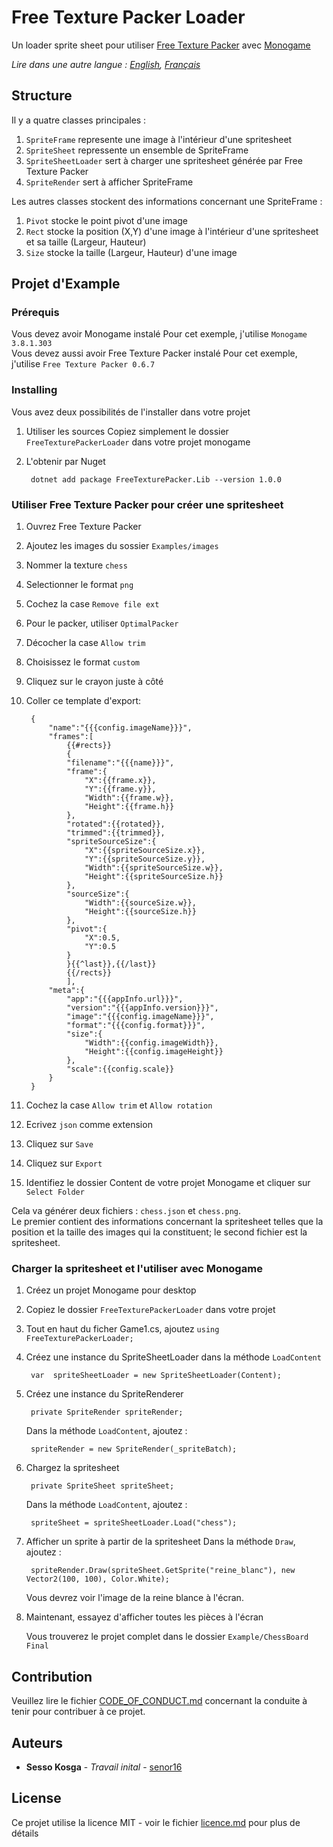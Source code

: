 # Free Texture Packer Loader

Un loader sprite sheet pour utiliser  [Free Texture Packer](https://free-tex-packer.com) avec [Monogame](https://monogame.net)

*Lire dans une autre langue : [English](Readme.md), [Français](Readme.fr.md)*

## Structure
Il y a quatre classes principales : 
1. `SpriteFrame` represente une image à l'intérieur d'une spritesheet
2. `SpriteSheet` repressente un ensemble de SpriteFrame
3. `SpriteSheetLoader` sert à charger une spritesheet générée par Free Texture Packer
4. `SpriteRender` sert à afficher SpriteFrame

Les autres classes stockent des informations concernant une SpriteFrame :
1. `Pivot` stocke le point pivot d'une image 
2. `Rect` stocke la position (X,Y) d'une image à l'intérieur d'une spritesheet et sa taille (Largeur, Hauteur)
3. `Size` stocke la taille (Largeur, Hauteur) d'une image

## Projet d'Example

### Prérequis
Vous devez avoir Monogame instalé 
Pour cet exemple, j'utilise `Monogame 3.8.1.303`  
Vous devez aussi avoir Free Texture Packer instalé
Pour cet exemple, j'utilise `Free Texture Packer 0.6.7`  


### Installing
Vous avez deux possibilités de l'installer dans votre projet
1. Utiliser les sources
    Copiez simplement le dossier `FreeTexturePackerLoader` dans votre projet monogame

2. L'obtenir par Nuget

        dotnet add package FreeTexturePacker.Lib --version 1.0.0

### Utiliser Free Texture Packer pour créer une spritesheet
1. Ouvrez Free Texture Packer
2. Ajoutez les images du sossier `Examples/images`
3. Nommer la texture `chess`
4. Selectionner le format `png`
5. Cochez la case `Remove file ext`
6. Pour le packer, utiliser `OptimalPacker`
7. Décocher la case `Allow trim` 
7. Choisissez le format `custom`
8. Cliquez sur le crayon juste à côté
9. Coller ce template d'export:

        {
            "name":"{{{config.imageName}}}",
            "frames":[
                {{#rects}}
                {
                "filename":"{{{name}}}",
                "frame":{
                    "X":{{frame.x}},
                    "Y":{{frame.y}},
                    "Width":{{frame.w}},
                    "Height":{{frame.h}}
                },
                "rotated":{{rotated}},
                "trimmed":{{trimmed}},
                "spriteSourceSize":{
                    "X":{{spriteSourceSize.x}},
                    "Y":{{spriteSourceSize.y}},
                    "Width":{{spriteSourceSize.w}},
                    "Height":{{spriteSourceSize.h}}
                },
                "sourceSize":{
                    "Width":{{sourceSize.w}},
                    "Height":{{sourceSize.h}}
                },
                "pivot":{
                    "X":0.5,
                    "Y":0.5
                }        
                }{{^last}},{{/last}}
                {{/rects}}
                ],
            "meta":{
                "app":"{{{appInfo.url}}}",
                "version":"{{{appInfo.version}}}",
                "image":"{{{config.imageName}}}",
                "format":"{{{config.format}}}",
                "size":{
                    "Width":{{config.imageWidth}},
                    "Height":{{config.imageHeight}}
                },
                "scale":{{config.scale}}
            }
        }
    
10. Cochez la case `Allow trim` et `Allow rotation`
11. Ecrivez `json` comme extension
12. Cliquez sur  `Save`
13. Cliquez sur `Export`
14. Identifiez le dossier Content de votre projet Monogame et cliquer sur `Select Folder`

Cela va générer deux fichiers : `chess.json` et `chess.png`.  
Le premier contient des informations concernant la spritesheet telles que la position et la taille des images qui la constituent; le second fichier est la spritesheet.

### Charger la spritesheet et l'utiliser avec Monogame
1. Créez un projet Monogame pour desktop
2. Copiez le dossier `FreeTexturePackerLoader` dans votre projet
2. Tout en haut du ficher Game1.cs, ajoutez `using FreeTexturePackerLoader;`
3. Créez une instance du SpriteSheetLoader dans la méthode `LoadContent`

        var  spriteSheetLoader = new SpriteSheetLoader(Content);
4. Créez une instance du SpriteRenderer

        private SpriteRender spriteRender;
    Dans la méthode `LoadContent`, ajoutez : 

        spriteRender = new SpriteRender(_spriteBatch);
5. Chargez la spritesheet

        private SpriteSheet spriteSheet;
    Dans la méthode `LoadContent`, ajoutez : 

        spriteSheet = spriteSheetLoader.Load("chess");
6. Afficher un sprite à partir de la spritesheet
    Dans la méthode `Draw`, ajoutez : 

        spriteRender.Draw(spriteSheet.GetSprite("reine_blanc"), new Vector2(100, 100), Color.White);
    Vous devrez voir l'image de la reine blance à l'écran.

7. Maintenant, essayez d'afficher toutes les pièces à l'écran

    Vous trouverez le projet complet dans le dossier `Example/ChessBoard Final`

## Contribution

Veuillez lire le fichier [CODE_OF_CONDUCT.md](CODE_OF_CONDUCT.md) concernant la conduite à tenir pour contribuer à ce projet.

## Auteurs

* **Sesso Kosga** - *Travail inital* - [senor16](https://github.com/senor16)

## License

Ce projet utilise la licence MIT - voir le fichier [licence.md](licence.md) pour plus de détails